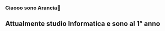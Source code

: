### Ciaooo sono Arancia🍊 

 ## Attualmente studio Informatica e sono al 1° anno 
<!---
arancinosbarazzino/arancinosbarazzino is a ✨ special ✨ repository because its `README.md` (this file) appears on your GitHub profile.
You can click the Preview link to take a look at your changes.
--->
